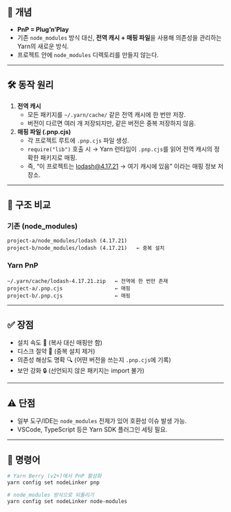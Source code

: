 ## 📌 개념

- **PnP = Plug’n’Play**
- 기존 `node_modules` 방식 대신, **전역 캐시 + 매핑 파일**을 사용해 의존성을 관리하는 Yarn의 새로운 방식.
- 프로젝트 안에 `node_modules` 디렉토리를 만들지 않는다.

---

## 🛠 동작 원리

1. **전역 캐시**
    - 모든 패키지를 `~/.yarn/cache/` 같은 전역 캐시에 한 번만 저장.
    - 버전이 다르면 여러 개 저장되지만, 같은 버전은 중복 저장하지 않음.
2. **매핑 파일 (.pnp.cjs)**
    - 각 프로젝트 루트에 `.pnp.cjs` 파일 생성.
    - `require("lib")` 호출 시 → Yarn 런타임이 `.pnp.cjs`를 읽어 전역 캐시의 정확한 패키지로 매핑.
    - 즉, “이 프로젝트는 lodash@4.17.21 → 여기 캐시에 있음” 이라는 매핑 정보 저장소.

---

## 📂 구조 비교

### 기존 (node_modules)

```
project-a/node_modules/lodash (4.17.21)
project-b/node_modules/lodash (4.17.21)   ← 중복 설치

```

### Yarn PnP

```
~/.yarn/cache/lodash-4.17.21.zip   ← 전역에 한 번만 존재
project-a/.pnp.cjs                 ← 매핑
project-b/.pnp.cjs                 ← 매핑

```

---

## ✅ 장점

- 설치 속도 🚀 (복사 대신 매핑만 함)
- 디스크 절약 💾 (중복 설치 제거)
- 의존성 해상도 명확 🔍 (어떤 버전을 쓰는지 `.pnp.cjs`에 기록)
- 보안 강화 🔒 (선언되지 않은 패키지는 import 불가)

---

## ⚠️ 단점

- 일부 도구/IDE는 `node_modules` 전제가 있어 호환성 이슈 발생 가능.
- VSCode, TypeScript 등은 Yarn SDK 플러그인 세팅 필요.

---

## 📌 명령어

```bash
# Yarn Berry (v2+)에서 PnP 활성화
yarn config set nodeLinker pnp

# node_modules 방식으로 되돌리기
yarn config set nodeLinker node-modules

```
